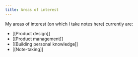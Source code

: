 ```yaml
---
title: Areas of interest
---
```


My areas of interest (on which I take notes here) currently are:
- [[Product design]]
- [[Product management]]
- [[Building personal knowledge]]
- [[Note-taking]]